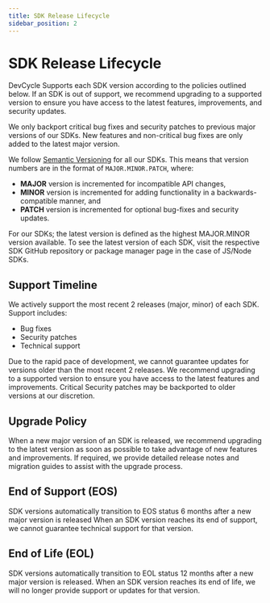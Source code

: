 ```yaml
---
title: SDK Release Lifecycle
sidebar_position: 2
---
```


# SDK Release Lifecycle

DevCycle Supports each SDK version according to the policies outlined below. If an SDK is out of support, we recommend
upgrading to a supported version to ensure you have access to the latest features, improvements, and security updates.

We only backport critical bug fixes and security patches to previous major versions of our SDKs. New features and
non-critical bug fixes are only added to the latest major version.

We follow [Semantic Versioning](https://semver.org/) for all our SDKs. This means that version numbers are in the format
of `MAJOR.MINOR.PATCH`, where:

- **MAJOR** version is incremented for incompatible API changes,
- **MINOR** version is incremented for adding functionality in a backwards-compatible manner, and
- **PATCH** version is incremented for optional bug-fixes and security updates.

For our SDKs; the latest version is defined as the highest MAJOR.MINOR version available. To see the latest version of
each SDK, visit the respective SDK GitHub repository or package manager page in the case of JS/Node SDKs.

## Support Timeline

We actively support the most recent 2 releases (major, minor) of each SDK. Support includes:

- Bug fixes
- Security patches
- Technical support

Due to the rapid pace of development, we cannot guarantee updates for versions older than the most recent 2 releases. We
recommend upgrading to a supported version to ensure you have access to the latest features and improvements. Critical
Security patches may be backported to older versions at our discretion.

## Upgrade Policy

When a new major version of an SDK is released, we recommend upgrading to the latest version as soon as possible to take
advantage of new features and improvements. If required, we provide detailed release notes and migration guides to
assist with the upgrade process.

## End of Support (EOS)

SDK versions automatically transition to EOS status 6 months after a new major version is released
When an SDK version reaches its end of support, we cannot guarantee technical support for that
version.

## End of Life (EOL)

SDK versions automatically transition to EOL status 12 months after a new major version is released.
When an SDK version reaches its end of life, we will no longer provide support or updates for that version.

